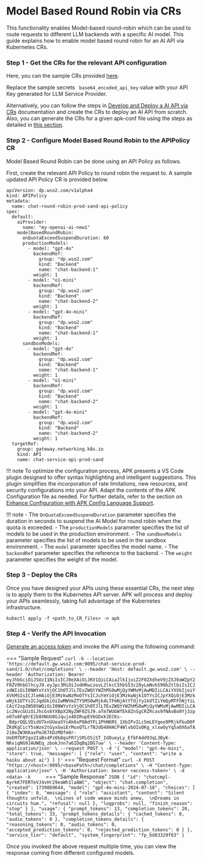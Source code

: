 # Model Based Round Robin via CRs

This functionality enables Model-based round-robin which can be used to route requests to different LLM backends with a specific AI model. This guide explains how to enable model based round robin for an AI API via Kubernetes CRs.

### Step 1 - Get the CRs for the relevant API configuration

Here, you can the sample CRs provided <a href="https://github.com/wso2/apk/tree/main/developer/tryout/samples/ai-api-model-routing.yaml" target="_blank">here</a>.

Replace the sample secrets ``` base64_encoded_api_key``` value with your API Key generated for LLM Service Provider.

Alternatively, you can follow the steps in <a href="../../../../create-api/create-and-deploy-apis/ai/create-ai-api-using-crs" target="_blank">Develop and Deploy a AI API via CRs</a> documentation and create the CRs to deploy an AI API from scratch. 
Also, you can generate the CRs for a given apk-conf file using the steps as detailed in <a href="../../../../api-management-overview/tools-for-api-development#option-2-generate-k8s-custom-resources-using-config-generator-tool-and-deploy-the-api-using-kubernetes-client" target="_blank">this section</a>.

### Step 2 - Configure Model Based Round Robin to the APIPolicy CR

Model Based Round Robin can be done using an API Policy as follows.

First, create the relevant API Policy to round robin the request to. A sample updated API Policy CR is provided below.

```
apiVersion: dp.wso2.com/v1alpha4
kind: APIPolicy
metadata:
  name: chat-round-robin-prod-sand-api-policy
spec:
  default:
    aiProvider:
      name: "my-openai-ai-new1"
    modelBasedRoundRobin:
      onQuotaExceedSuspendDuration: 60
      productionModels:
        - model: "gpt-4o"
          backendRef: 
            group: "dp.wso2.com"
            kind: "Backend"
            name: "chat-backend-1"
          weight: 1
        - model: "o1-mini"
          backendRef: 
            group: "dp.wso2.com"
            kind: "Backend"
            name: "chat-backend-2"
          weight: 1
        - model: "gpt-4o-mini"
          backendRef: 
            group: "dp.wso2.com"
            kind: "Backend"
            name: "chat-backend-1"
          weight: 1
      sandboxModels:
        - model: "gpt-4o"
          backendRef: 
            group: "dp.wso2.com"
            kind: "Backend"
            name: "chat-backend-1"
          weight: 1
        - model: "o1-mini"
          backendRef: 
            group: "dp.wso2.com"
            kind: "Backend"
            name: "chat-backend-2"
          weight: 1
        - model: "gpt-4o-mini"
          backendRef: 
            group: "dp.wso2.com"
            kind: "Backend"
            name: "chat-backend-2"
          weight: 1
  targetRef:
    group: gateway.networking.k8s.io
    kind: API
    name: chat-service-api-prod-sand
```

!!! note
    To optimize the configuration process, APK presents a VS Code plugin designed to offer syntax highlighting and intelligent suggestions. This plugin simplifies the incorporation of rate limitations, new resources, and security configurations into your API. Adapt the contents of the APK Configuration file as needed. For further details, refer to the section on <a href="../../../../api-management-overview/apk-conf-lang-support" target="_blank">Enhance Configuration with APK Config Language Support</a>.

!!! note
    - The `OnQuotaExceedSuspendDuration` parameter specifies the duration in seconds to suspend the AI Model for round robin when the quota is exceeded.
    - The `productionModels` parameter specifies the list of models to be used in the production environment.
    - The `sandboxModels` parameter specifies the list of models to be used in the sandbox environment.
    - The `model` parameter specifies the model name.
    - The `backendRef` parameter specifies the reference to the backend.
    - The `weight` parameter specifies the weight of the model.

### Step 3 - Deploy the CRs
Once you have designed your APIs using these essential CRs, the next step is to apply them to the Kubernetes API server. APK will process and deploy your APIs seamlessly, taking full advantage of the Kubernetes infrastructure.

```
kubectl apply -f <path_to_CR_files> -n apk
```

### Step 4 - Verify the API Invocation

<a href="../../../../develop-and-deploy-api/security/generate-access-token" target="_blank">Generate an access token</a> and invoke the API using the following command:

=== "Sample Request"
    ```
    curl -k --location 'https://default.gw.wso2.com:9095/chat-service-prod-sand/1.0/chat/completions' \
    --header 'Host: default.gw.wso2.com' \
    --header 'Authorization: Bearer eyJhbGciOiJSUzI1NiIsICJ0eXAiOiJKV1QiLCAia2lkIjoiZ2F0ZXdheV9jZXJ0aWZpY2F0ZV9hbGlhcyJ9.eyJpc3MiOiJodHRwczovL2lkcC5hbS53c28yLmNvbS90b2tlbiIsICJzdWIiOiI0NWYxYzVjOC1hOTJlLTExZWQtYWZhMS0wMjQyYWMxMjAwMDIiLCAiYXVkIjoiYXVkMSIsICJleHAiOjE3MzkwNzMxOTYsICJuYmYiOjE3MzkwNjk1OTYsICJpYXQiOjE3MzkwNjk1OTYsICJqdGkiOiIwMWVmZTY5MS0wMjk4LTFmNjAtYTdjYy1kOTZiYmQyMTFhNjYiLCAiY2xpZW50SWQiOiI0NWYxYzVjOC1hOTJlLTExZWQtYWZhMS0wMjQyYWMxMjAwMDIiLCAic2NvcGUiOiJhcGs6YXBpX2NyZWF0ZSJ9.aTm7WUGWfEk8ZnSgCRZRcas9fNAvBo0Yj3zpo07o8Fq0rE2b8XNUU8GJqujo4DIRupEV6GDxk3ECKs-_BdprQQLVDidU7knUUeaSYsAk6xP0AdYFL1PhNKRS_1XbIPvILc5mLEYgeo9PRjkFbuD0FZKdKgCicY5sWze2tGyxGwiErMuxQTLrTNJdO48HACP4WlvbOIoOKg_xlxwOyYq5a0X6aTA218eZW3KKaxPmJK7kDzMDfm8r-UeEMfDP2go2IaBs4Pz0b8qsFR7jSMiOSjST_Id8ueyLy_EfbFAdd93qL3ByK-NKviqNG9JAUWEq_zbokJnn7a6IDqBq2DG7uw' \
    --header 'Content-Type: application/json' \
    --request POST \
    -d '{
    "model": "gpt-4o-mini",
    "store": true,
    "messages": [
    {"role": "user", "content": "write a haiku about ai"}
    ]
    }'
    ```
=== "Request Format"
    ```
    curl -X POST "https://<host>:9095/<basePath>/chat/completions" \
    -H "Content-Type: application/json" \
    -H 'Authorization: bearer <access-token>' \
    -d <data> -k     
    ```
=== "Sample Response"
    ```JSON
    {
    "id": "chatcmpl-AyrkK7FERTeVJ4vHr29eaWh1laAWC",
    "object": "chat.completion",
    "created": 1739069644,
    "model": "gpt-4o-mini-2024-07-18",
    "choices": [
    {
    "index": 0,
    "message": {
    "role": "assistant",
    "content": "Silent thoughts unfold,  \nLines of code weave minds anew,  \nDreams in circuits hum.",
    "refusal": null
    },
    "logprobs": null,
    "finish_reason": "stop"
    }
    ],
    "usage": {
    "prompt_tokens": 13,
    "completion_tokens": 20,
    "total_tokens": 33,
    "prompt_tokens_details": {
    "cached_tokens": 0,
    "audio_tokens": 0
    },
    "completion_tokens_details": {
    "reasoning_tokens": 0,
    "audio_tokens": 0,
    "accepted_prediction_tokens": 0,
    "rejected_prediction_tokens": 0
    }
    },
    "service_tier": "default",
    "system_fingerprint": "fp_bd83329f63"
    }
    ```

Once you invoked the above request multiple time, you can view the response coming from different configured models.
